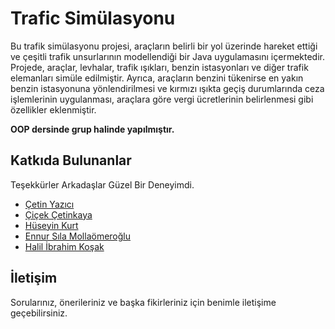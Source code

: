 # Trafic Simülasyonu


 Bu trafik simülasyonu projesi, araçların belirli bir yol üzerinde hareket ettiği ve çeşitli trafik unsurlarının modellendiği bir Java uygulamasını içermektedir. Projede, araçlar, levhalar, trafik ışıkları, benzin istasyonları ve diğer trafik elemanları simüle edilmiştir. Ayrıca, araçların benzini tükenirse en yakın benzin istasyonuna yönlendirilmesi ve kırmızı ışıkta geçiş durumlarında ceza işlemlerinin uygulanması, araçlara göre vergi ücretlerinin belirlenmesi gibi özellikler eklenmiştir.
 
**OOP dersinde grup halinde yapılmıştır.**

## Katkıda Bulunanlar

Teşekkürler Arkadaşlar Güzel Bir Deneyimdi.

- [Çetin Yazıcı](https://github.com/cetinyazici)
- [Çiçek Çetinkaya](https://github.com/Cicek-9641)
- [Hüseyin Kurt](https://github.com/huseyin-k)
- [Ennur Sıla Mollaömeroğlu](https://github.com/Ennur478)
- [Halil İbrahim Koşak](https://github.com/halilkosak)
## İletişim

Sorularınız, önerileriniz ve başka fikirleriniz için benimle iletişime geçebilirsiniz.


